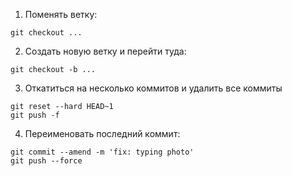 1. Поменять ветку:  
```
git checkout ...
```

2. Создать новую ветку и перейти туда: 
```
git checkout -b ...
```

3. Откатиться на несколько коммитов и удалить все коммиты
```
git reset --hard HEAD~1
git push -f
```

4. Переименовать последний коммит:
```
git commit --amend -m 'fix: typing photo'
git push --force
```